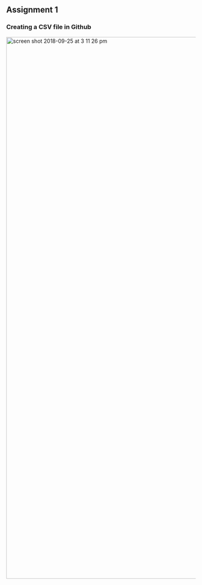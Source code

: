 ## Assignment 1

### Creating a CSV file in Github

<img width="1440" alt="screen shot 2018-09-25 at 3 11 26 pm" src="https://user-images.githubusercontent.com/41444592/46037280-b01c1e80-c0d5-11e8-8f07-ab2d260c6b66.png">

